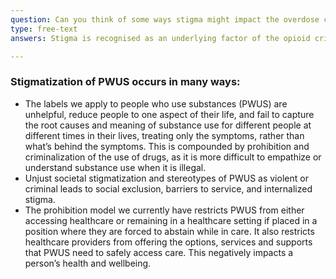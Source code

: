```yaml
---
question: Can you think of some ways stigma might impact the overdose crisis for people who use substances (PWUS)?
type: free-text
answers: Stigma is recognised as an underlying factor of the opioid crisis in Canada.

---
```

<!--- This is where question-level feedback goes -->
### Stigmatization of PWUS occurs in many ways:
- The labels we apply to people who use substances (PWUS) are unhelpful, reduce people to one aspect of their life, and fail to capture the root causes and meaning of substance use  for different people at different times in their lives, treating only the symptoms, rather than what’s behind the symptoms. This is compounded by prohibition and criminalization of the use of drugs, as it is more difficult to empathize or understand substance use when it is illegal.
- Unjust societal stigmatization and stereotypes of PWUS as violent or criminal leads to social exclusion, barriers to service, and internalized stigma.
- The prohibition model we currently have restricts PWUS from either accessing healthcare or remaining in a healthcare setting if placed in a position where they are forced to abstain while in care. It also restricts healthcare providers from offering the options, services and supports that PWUS need to safely access care. This negatively impacts a person’s health and wellbeing.


